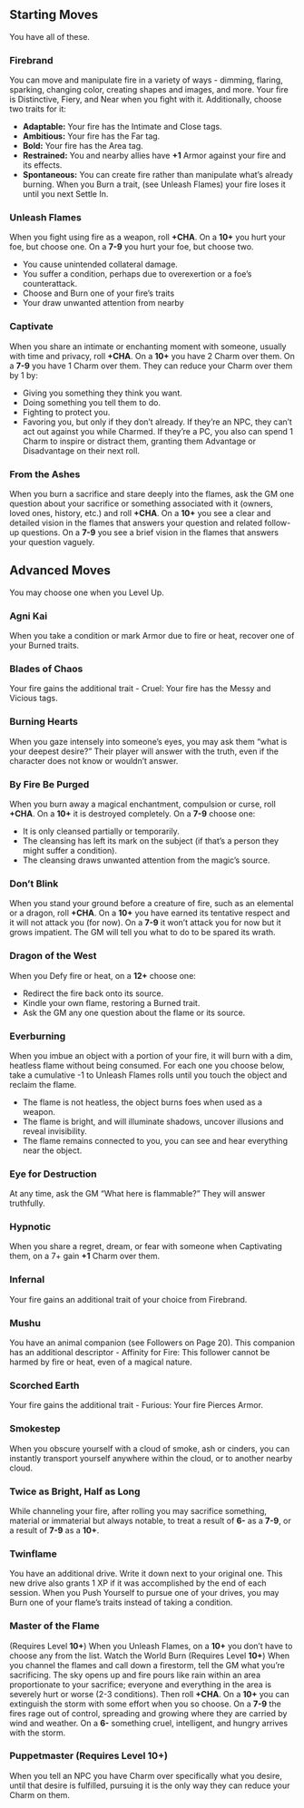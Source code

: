 ## Starting Moves 
You have all of these.
### Firebrand
You can move and manipulate fire in a variety of ways - dimming, flaring, sparking, changing color, creating shapes and images, and more. Your fire is Distinctive, Fiery, and Near when you fight with it. Additionally, choose two traits for it:
- **Adaptable:** Your fire has the
Intimate and Close tags.
- **Ambitious:** Your fire has the
Far tag.
- **Bold:** Your fire has the Area
tag.
- **Restrained:** You and nearby
allies have **+1** Armor against
your fire and its effects.
- **Spontaneous:** You can create fire rather than manipulate what’s already burning.
<span class="move-trigger">When you Burn a trait,</span> (see Unleash Flames) your fire loses it until you next Settle In.
### Unleash Flames
<span class="move-trigger">When you fight using fire as a weapon,</span> roll **+CHA**. On a **10+** you hurt your foe, but choose one. On a **7-9** you hurt your foe, but choose two.
- You cause unintended collateral damage.
- You suffer a condition, perhaps due to overexertion or a foe’s counterattack.
- Choose and Burn one of your fire’s traits
- Your draw unwanted attention from nearby
### Captivate
<span class="move-trigger">When you share an intimate or enchanting moment with someone,</span> usually with time and privacy, roll **+CHA**. On a **10+** you have 2 Charm over them. On a **7-9** you have 1 Charm over them. They can reduce
your Charm over them by 1 by:
- Giving you something they think you want.
- Doing something you tell them to do.
- Fighting to protect you.
- Favoring you, but only if they don’t already.
If they’re an NPC, they can’t act out against you while Charmed. If they’re a PC, you also can spend 1 Charm to inspire or distract them,
granting them Advantage or Disadvantage on their next roll.
### From the Ashes
<span class="move-trigger">When you burn a sacrifice and stare deeply into the flames,</span> ask the GM one question about your sacrifice or something associated with it (owners, loved ones, history, etc.) and roll **+CHA**. On a **10+** you see a clear and detailed vision in the flames that answers your question and related follow-up questions. On a **7-9** you see a brief vision in the flames that answers your question vaguely.

## Advanced Moves 
You may choose one when you Level Up.
### Agni Kai
<span class="move-trigger">When you take a condition or mark Armor due to fire or heat,</span> recover one of your Burned traits.
### Blades of Chaos
Your fire gains the additional trait - Cruel: Your fire has the Messy and Vicious tags.
### Burning Hearts
<span class="move-trigger">When you gaze intensely into someone’s eyes,</span> you may ask them “what is your deepest desire?” Their player will answer with the truth, even if the character does not know or wouldn’t answer.
### By Fire Be Purged
<span class="move-trigger">When you burn away a magical enchantment,</span> compulsion or curse, roll **+CHA**. On a **10+** it is destroyed completely. On a **7-9** choose one:
- It is only cleansed partially or temporarily.
- The cleansing has left its mark on the subject (if that’s a person they might suffer a condition).
- The cleansing draws unwanted attention from the magic’s source.
### Don’t Blink
<span class="move-trigger">When you stand your ground before a creature of fire,</span> such as an elemental or a dragon, roll **+CHA**. On a **10+** you have earned its tentative respect and it will not attack you (for now). On a **7-9** it won’t attack you for now but it grows impatient. The GM will tell you what to do to be spared its wrath.
### Dragon of the West
<span class="move-trigger">When you Defy fire or heat,</span> on a **12+** choose one:
- Redirect the fire back onto its source.
- Kindle your own flame, restoring a Burned trait.
- Ask the GM any one question about the flame or its source. 
### Everburning
<span class="move-trigger">When you imbue an object with a portion of your fire,</span> it will burn with a dim, heatless flame without being consumed. For each one you choose below, take a cumulative -1 to Unleash Flames rolls until you touch the object and reclaim the flame.
- The flame is not heatless, the object burns foes when used as a weapon.
- The flame is bright, and will illuminate shadows, uncover illusions and reveal invisibility.
- The flame remains connected to you, you can see and hear everything near the object.
### Eye for Destruction
At any time, ask the GM “What here is flammable?” They will answer truthfully.
### Hypnotic
<span class="move-trigger">When you share a regret,</span> dream, or fear with someone when Captivating them, on a 7+ gain **+1** Charm over them.
### Infernal
Your fire gains an additional trait of your choice from Firebrand.
### Mushu
You have an animal companion (see Followers on Page 20). This companion has an additional descriptor - Affinity for Fire: This follower cannot be harmed by fire or heat, even of a magical nature.
### Scorched Earth
Your fire gains the additional trait - Furious: Your fire Pierces Armor.
### Smokestep
<span class="move-trigger">When you obscure yourself with a cloud of smoke, ash or cinders,</span> you can instantly transport yourself anywhere within the cloud, or to
another nearby cloud.
### Twice as Bright, Half as Long
<span class="move-trigger">While channeling your fire,</span> after rolling you may sacrifice something, material or immaterial but always notable, to treat a result of **6-** as a
 **7-9**, or a result of **7-9** as a **10+**.
### Twinflame
You have an additional drive. Write it down next to your original one. This new drive also grants 1 XP if it was accomplished by the end of
each session. <span class="move-trigger">When you Push Yourself to pursue one of your drives,</span> you may Burn one of your flame’s traits instead of taking a condition.
### Master of the Flame
(Requires Level **10+**)
<span class="move-trigger">When you Unleash Flames,</span> on a **10+** you don’t have to choose any from the list.
Watch the World Burn (Requires Level **10+**)
<span class="move-trigger">When you channel the flames and call down a firestorm,</span> tell the GM what you’re sacrificing. The sky opens up and fire pours like rain within
an area proportionate to your sacrifice; everyone and everything in the area is severely hurt or worse (2-3 conditions). Then roll **+CHA**. On a **10+** you can extinguish the storm with some effort when you so choose. On a **7-9** the fires rage out of control, spreading and growing where they are carried by wind and weather. On a **6-** something cruel, intelligent, and hungry arrives with the storm.
### Puppetmaster (Requires Level **10+**)
<span class="move-trigger">When you tell an NPC you have Charm over specifically what you desire,</span> until that desire is fulfilled, pursuing it is the only way they can reduce your Charm on them.